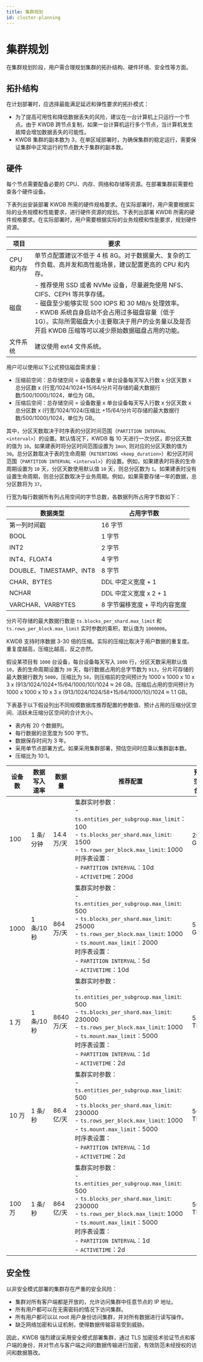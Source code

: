 ```yaml
---
title: 集群规划
id: cluster-planning
---
```


# 集群规划

在集群规划阶段，用户需合理规划集群的拓扑结构、硬件环境、安全性等方面。

## 拓扑结构

在计划部署时，应选择最能满足延迟和弹性要求的拓扑模式：

- 为了提高可用性和降低数据丢失的风险，建议在一台计算机上只运行一个节点。由于 KWDB 跨节点复制，如果一台计算机运行多个节点，当计算机发生故障会增加数据丢失的可能性。
- KWDB 集群的副本数为 3，在单区域部署时，为确保集群的稳定运行，需要保证集群中正常运行的节点数大于集群的副本数。

## 硬件

每个节点需要配备必要的 CPU、内存、网络和存储等资源。在部署集群前需要检查各个硬件设备。

下表列出安装部署 KWDB 所需的硬件规格要求。在实际部署时，用户需要根据实际的业务规模和性能要求，进行硬件资源的规划。下表列出部署 KWDB 所需的硬件规格要求。在实际部署时，用户需要根据实际的业务规模和性能要求，规划硬件资源。

| 项目 | 要求 |
| --- | ---- |
| CPU 和内存 | 单节点配置建议不低于 4 核 8G。对于数据量大、复杂的工作负载、高并发和高性能场景，建议配置更高的 CPU 和内存。  |
| 磁盘 | - 推荐使用 SSD 或者 NVMe 设备，尽量避免使用 NFS、CIFS、CEPH 等共享存储。<br> - 磁盘至少能够实现 500 IOPS 和 30 MB/s 处理效率。<br> - KWDB 系统自身启动不会占用过多磁盘容量（低于 1G）。实际所需磁盘大小主要取决于用户的业务量以及是否开启 KWDB 压缩等可以减少原始数据磁盘占用的功能。|
| 文件系统  | 建议使用 ext4 文件系统。|

用户可以使用以下公式预估磁盘需求量：

- 压缩前空间：总存储空间 = 设备数量 x 单台设备每天写入行数 x 分区天数 x 总分区数 x (行宽/1024/1024+15/64/分片可存储的最大数据行数/500/1000)/1024，单位为 GB。
- 压缩后空间：总存储空间 = 设备数量 x 单台设备每天写入行数 x 分区天数 x 总分区数 x (行宽/1024/1024/压缩比 +15/64/分片可存储的最大数据行数/500/1000)/1024，单位为 GB。

其中，分区天数取决于时序表的分区时间范围（`PARTITION INTERVAL <interval>`）的设置。默认情况下，KWDB 每 10 天进行一次分区，即分区天数的值为 `10`。如果建表时将分区时间范围设置为 `1mon`, 则对应的分区天数的值为 `30`。总分区数取决于表的生命周期（`RETENTIONS <keep_duration>`）和分区时间范围（`PARTITION INTERVAL <interval>`）的设置。例如，如果建表时将表的生命周期设置为 `10` 天，分区天数使用默认值 `10` 天，则总分区数为 `1`。如果建表时没有设置生命周期，则总分区数取决于业务周期。例如，如果需要存储一年的数据，总分区数将为 `37`。

行宽为每行数据所有列占用空间的字节总数，各数据列所占用字节数如下：

| 数据类型                | 占用字节数                    |
| ----------------------- | ----------------------------- |
| 第一列时间戳            | 16 字节                       |
| BOOL                    | 1 字节                        |
| INT2                    | 2 字节                        |
| INT4、FLOAT4            | 4 字节                        |
| DOUBLE、TIMESTAMP、INT8 | 8 字节                        |
| CHAR、BYTES             | DDL 中定义宽度 + 1            |
| NCHAR                   | DDL 中定义宽度 x 2 + 1          |
| VARCHAR、VARBYTES       | 8 字节偏移宽度 + 平均内容宽度 |

分片可存储的最大数据行数是 `ts.blocks_per_shard.max_limit` 和 `ts.rows_per_block.max_limit` 实时参数的乘积，默认值为 `1000000`。

KWDB 支持时序数据 3-30 倍的压缩。实际的压缩比取决于用户数据的重复度。重复度越高，压缩比越高，反之亦然。

假设某项目有 `1000` 台设备，每台设备每天写入 `1000` 行，分区天数采用默认值 `10`，表的生命周期设置为 `30` 天，每行数据占用的总字节数为 `913`，分片可存储的最大数据行数为 `5000`，压缩比为 `58`，则压缩前的空间预计为 1000 x 1000 x 10 x 3 x (913/1024/1024+15/64/1000/10)/1024 ≈ 26 GB。压缩后占用的空间预计为 1000 x 1000 x 10 x 3 x (913/1024/1024/58+15/64/1000/10)/1024 ≈ 1.1 GB。

下表基于以下假设列出不同规模数据库推荐配置的参数值、预计占用的压缩分区空间、活跃未压缩分区空间的合计大小。

- 表内有 20 个数据列。
- 每行数据的总宽度为 500 字节。
- 数据保存时间为 3 年。
- 采用单节点部署方式。如果采用集群部署，预估空间时应乘以集群副本数。
- 压缩比为 10:1。

| 设备数 | 数据写入速率 | 数据量 | 推荐配置                                                                                                                                                                                                          | 预估空间合计 |
| ---------- | ---------------- | ---------- | --------------------------------------------------------------------------------------------------------------------------------------------------------------------------------------------------------------------- | ---------------- |
| 100        | 1 条/分钟        | 14.4 万/天 | 集群实时参数：<br >- `ts.entities_per_subgroup.max_limit`：100  <br >- `ts.blocks_per_shard.max_limit`: 1500 <br >- `ts.rows_per_block.max_limit`: 1000 <br >时序表设置：<br >- `PARTITION INTERVAL`：10d <br >- `ACTIVETIME`：200d                           | 20 GB            |
| 1000       | 1 条/10 秒       | 864 万/天  | 集群实时参数：<br >- `ts.entities_per_subgroup.max_limit`: 500  <br >- `ts.blocks_per_shard.max_limit`: 25000 <br >- `ts.rows_per_block.max_limit`: 1000 <br >- `ts.mount.max_limit`：2000 <br >时序表设置：<br >- `PARTITION INTERVAL`：5d <br >- `ACTIVETIME`：10d | 551 GB           |
| 1 万       | 1 条/10 秒       | 8640 万/天 | 集群实时参数：<br >- `ts.entities_per_subgroup.max_limit`: 500  <br >- `ts.blocks_per_shard.max_limit`: 230000 <br >- `ts.rows_per_block.max_limit`: 1000 <br >- `ts.mount.max_limit`：5000 <br >时序表设置：<br >- `PARTITION INTERVAL`：1d <br >- `ACTIVETIME`：2d | 5.3 TB           |
| 10 万      | 1 条/秒          | 86.4 亿/天 | 集群实时参数：<br >- `ts.entities_per_subgroup.max_limit`: 500  <br >- `ts.blocks_per_shard.max_limit`: 230000 <br >- `ts.rows_per_block.max_limit`: 1000 <br >- `ts.mount.max_limit`：5000 <br >时序表设置：<br >- `PARTITION INTERVAL`：1d <br >- `ACTIVETIME`：2d | 502 TB           |
| 100 万     | 1 条/秒          | 864 亿/天  | 集群实时参数：<br >- `ts.entities_per_subgroup.max_limit`: 500  <br >- `ts.blocks_per_shard.max_limit`: 230000 <br >- `ts.rows_per_block.max_limit`: 1000 <br >- `ts.mount.max_limit`：5000 <br >时序表设置：<br >- `PARTITION INTERVAL`：1d <br >- `ACTIVETIME`：2d | 5020 TB          |

## 安全性

以非安全模式部署的集群存在严重的安全风险：

- 集群对所有客户端都是开放的，允许访问集群中任意节点的 IP 地址。
- 所有用户都可以在无需密码的情况下访问集群。
- 所有用户都可以以 root 用户身份访问集群，并对所有数据进行读写操作。
- 缺乏网络加密和认证机制，使得数据传输容易受到威胁。

因此，KWDB 强烈建议采用安全模式部署集群，通过 TLS 加密技术验证节点和客户端的身份，并对节点与客户端之间的数据传输进行加密，有效防范未经授权的访问和数据篡改。
